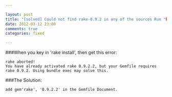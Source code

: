 ```yaml
---

layout: post
title: "[solved] Could not find rake-0.9.2 in any of the sources Run "bundle install" to install"
date: 2012-03-12 23:00
comments: true
categories: fixed

---
```


###When you key in 'rake install', then get this error:

    rake aborted!
    You have already activated rake 0.9.2.2, but your Gemfile requires rake 0.9.2. Using bundle exec may solve this.
    
###The Solution:

    add gem'rake', '0.9.2.2' in the Gemfile Document.
 
